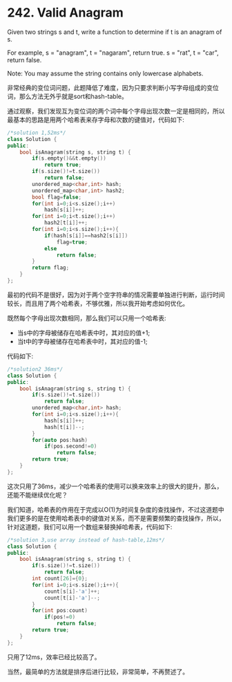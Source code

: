 # 242. Valid Anagram

Given two strings s and t, write a function to determine if t is an anagram of s.

For example,
s = "anagram", t = "nagaram", return true.
s = "rat", t = "car", return false.

Note:
You may assume the string contains only lowercase alphabets.

非常经典的变位词问题，此题降低了难度，因为只要求判断小写字母组成的变位词，那么方法无外乎就是sort和hash-table。

通过观察，我们发现互为变位词的两个词中每个字母出现次数一定是相同的，所以最基本的思路是用两个哈希表来存字母和次数的键值对，代码如下:

```c++
/*solution 1,52ms*/
class Solution {
public:
    bool isAnagram(string s, string t) {
        if(s.empty()&&t.empty())
            return true;
        if(s.size()!=t.size())
            return false;
        unordered_map<char,int> hash;
        unordered_map<char,int> hash2;
        bool flag=false;
        for(int i=0;i<s.size();i++)
            hash[s[i]]++;
        for(int i=0;i<t.size();i++)
            hash2[t[i]]++;
        for(int i=0;i<s.size();i++){
            if(hash[s[i]]==hash2[s[i]])
                flag=true;
            else
                return false;
        }
        return flag;
    }
};

```
最初的代码不是很好，因为对于两个空字符串的情况需要单独进行判断，运行时间较长，而且用了两个哈希表，不够优雅，所以我开始考虑如何优化。

既然每个字母出现次数相同，那么我们可以只用一个哈希表:
- 当s中的字母被储存在哈希表中时，其对应的值+1;
- 当t中的字母被储存在哈希表中时，其对应的值-1;

代码如下:


```c++
/*solution2 36ms*/
class Solution {
public:
    bool isAnagram(string s, string t) {
        if(s.size()!=t.size())
            return false;
        unordered_map<char,int> hash;
        for(int i=0;i<s.size();i++){
            hash[s[i]]++;
            hash[t[i]]--;
        }
        for(auto pos:hash)
            if(pos.second!=0)
                return false;
        return true;
    }
};

```

这次只用了36ms，减少一个哈希表的使用可以换来效率上的很大的提升，那么，还能不能继续优化呢？

我们知道，哈希表的作用在于完成以O(1)为时间复杂度的查找操作，不过这道题中我们更多的是在使用哈希表中的键值对关系，而不是需要频繁的查找操作，所以，针对这道题，我们可以用一个数组来替换掉哈希表，代码如下:


```c++
/*solution 3,use array instead of hash-table,12ms*/
class Solution {
public:
    bool isAnagram(string s, string t) {
        if(s.size()!=t.size())
            return false;
        int count[26]={0};
        for(int i=0;i<s.size();i++){
            count[s[i]-'a']++;
            count[t[i]-'a']--;
        }
        for(int pos:count)
            if(pos!=0)
                return false;
        return true;
    }
};
```
只用了12ms，效率已经比较高了。

当然，最简单的方法就是排序后进行比较，非常简单，不再赘述了。


